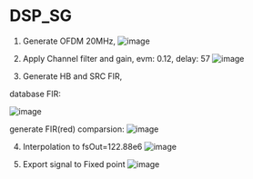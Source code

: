 # DSP_SG

1. Generate OFDM 20MHz,
![image](https://user-images.githubusercontent.com/87049112/135781213-354d0766-5c56-4638-8c2a-500a2aec7845.png)

2. Apply Channel filter and gain, evm: 0.12, delay: 57
![image](https://user-images.githubusercontent.com/87049112/136729273-34726f42-5641-4ee9-83ee-7f932017ecf5.png)

3. Generate HB and SRC FIR,

database FIR:

![image](https://user-images.githubusercontent.com/87049112/136647623-587d3d74-84a7-4c42-83c7-2e6901f395e6.png)

generate FIR(red) comparsion:
![image](https://user-images.githubusercontent.com/87049112/136727516-18e255ed-845a-41a1-b501-2bd88b8ee11f.png)

4. Interpolation to fsOut=122.88e6
![image](https://user-images.githubusercontent.com/87049112/136744489-a16c2439-b897-4211-86c2-4399730ffac7.png)

5. Export signal to Fixed point
![image](https://user-images.githubusercontent.com/87049112/136744601-b7afbc5c-ada7-497f-915d-d2b48213725f.png)
